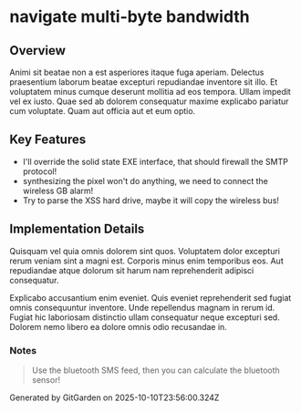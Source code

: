 # navigate multi-byte bandwidth

## Overview
Animi sit beatae non a est asperiores itaque fuga aperiam. Delectus praesentium laborum beatae excepturi repudiandae inventore sit illo. Et voluptatem minus cumque deserunt mollitia ad eos tempora. Ullam impedit vel ex iusto. Quae sed ab dolorem consequatur maxime explicabo pariatur cum voluptate. Quam aut officia aut et eum optio.

## Key Features
- I'll override the solid state EXE interface, that should firewall the SMTP protocol!
- synthesizing the pixel won't do anything, we need to connect the wireless GB alarm!
- Try to parse the XSS hard drive, maybe it will copy the wireless bus!

## Implementation Details
Quisquam vel quia omnis dolorem sint quos. Voluptatem dolor excepturi rerum veniam sint a magni est. Corporis minus enim temporibus eos. Aut repudiandae atque dolorum sit harum nam reprehenderit adipisci consequatur.
 Explicabo accusantium enim eveniet. Quis eveniet reprehenderit sed fugiat omnis consequuntur inventore. Unde repellendus magnam in rerum id. Fugiat hic laboriosam distinctio ullam consequatur neque excepturi sed. Dolorem nemo libero ea dolore omnis odio recusandae in.

### Notes
> Use the bluetooth SMS feed, then you can calculate the bluetooth sensor!

Generated by GitGarden on 2025-10-10T23:56:00.324Z